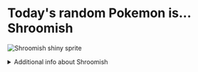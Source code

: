 # Today's random Pokemon is... Shroomish

![Shroomish shiny sprite](https://raw.githubusercontent.com/PokeAPI/sprites/master/sprites/pokemon/shiny/285.png)

<details>
<summary>Additional info about Shroomish</summary>

| srpite type | image |
|------|------|
| back_default | ![Shroomish back_default sprite](https://raw.githubusercontent.com/PokeAPI/sprites/master/sprites/pokemon/back/285.png) |
| back_shiny | ![Shroomish back_shiny sprite](https://raw.githubusercontent.com/PokeAPI/sprites/master/sprites/pokemon/back/shiny/285.png) |
| front_default | ![Shroomish front_default sprite](https://raw.githubusercontent.com/PokeAPI/sprites/master/sprites/pokemon/285.png) | </details>